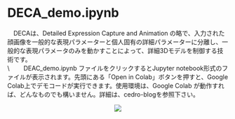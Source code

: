 # DECA_demo.ipynb

　DECAは、Detailed Expression Capture and Animation の略で、入力された顔画像を一般的な表現パラメーターと個人固有の詳細パラメーターに分離し、一般的な表現パラメータのみを動かすことによって、詳細3Dモデルを制御する技術です。\
\　
　DEAC_demo.ipynb ファイルをクリックするとJupyter notebook形式のファイルが表示されます。先頭にある「Open in Colab」ボタンを押すと、Google Colab上でデモコードが実行できます。使用環境は、Google Colab が動作すれば、どんなものでも構いません。詳細は、cedro-blogを参照下さい。

<p align="center"> 
<img src="TestSamples/teaser/results/teaser.gif">
</p>



